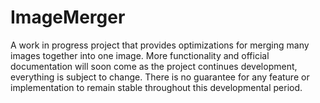 # ImageMerger
A work in progress project that provides optimizations for merging many images together into one image. 
More functionality and official documentation will soon come as the project continues development, everything
is subject to change. There is no guarantee for any feature or implementation to remain stable throughout this developmental period.